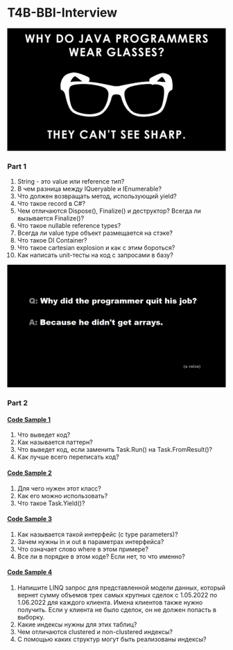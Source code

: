 # T4B-BBI-Interview
![plot](./Resources/joke.jpg)
### Part 1
1. String - это value или reference тип?
2. В чем разница между IQueryable и IEnumerable?
3. Что должен возвращать метод, использующий yield?
4. Что такое record в C#?
5. Чем отличаются Dispose(), Finalize() и деструктор? Всегда ли вызывается Finalize()?
6. Что такое nullable reference types?
7. Всегда ли value type объект размещается на стэке?
8. Что такое DI Container?
9. Что такое cartesian explosion и как с этим бороться?
10. Как написать unit-тесты на код с запросами в базу?

![plot](./Resources/joke-2.jpg)
### Part 2
#### [Code Sample 1](https://github.com/MikeAmputer/T4B-BBI-Interview/blob/main/CodeSamples/CodeSample-1/Program.cs)
1. Что выведет код?
2. Как называется паттерн?
3. Что выведет код, если заменить Task.Run() на Task.FromResult()?
4. Как лучше всего переписать код?

#### [Code Sample 2](https://github.com/MikeAmputer/T4B-BBI-Interview/blob/main/CodeSamples/CodeSample-2/ChunkedAsyncEnumerator.cs)
1. Для чего нужен этот класс?
2. Как его можно использовать?
3. Что такое Task.Yield()?

#### [Code Sample 3](https://github.com/MikeAmputer/T4B-BBI-Interview/blob/main/CodeSamples/CodeSample-3/Program.cs)
1. Как называется такой интерфейс (с type parameters)?
2. Зачем нужны in и out в параметрах интерфейса?
3. Что означает слово where в этом примере?
4. Все ли в порядке в этом коде? Если нет, то что именно?

#### [Code Sample 4](https://github.com/MikeAmputer/T4B-BBI-Interview/blob/main/CodeSamples/CodeSample-4/Program.cs)
1. Напишите LINQ запрос для представленной модели данных, который вернет сумму объемов трех самых крупных сделок с 1.05.2022 по 1.06.2022 для каждого клиента. Имена клиентов также нужно получить. Если у клиента не было сделок, он не должен попасть в выборку.
2. Какие индексы нужны для этих таблиц?
3. Чем отличаются clustered и non-clustered индексы?
4. С помощью каких структур могут быть реализованы индексы?
